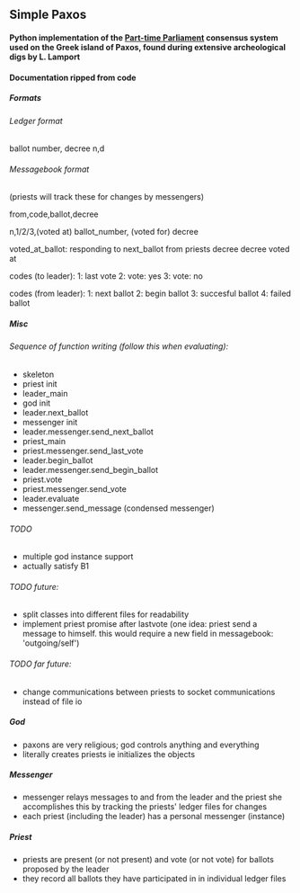 ## Simple Paxos
#### Python implementation of the [Part-time Parliament](https://dl.acm.org/citation.cfm?id=279229) consensus system used on the Greek island of Paxos, found during extensive archeological digs by L. Lamport

#### Documentation ripped from code

##### Formats

###### Ledger format
ballot number, decree
n,d

###### Messagebook format
(priests will track these for changes by messengers)

from,code,ballot,decree

n,1/2/3,(voted at) ballot_number, (voted for) decree

voted_at_ballot:                   responding to next_ballot from priests
decree                             decree voted at

codes (to leader): 
1: last vote
2: vote: yes
3: vote: no

codes (from leader):
1: next ballot
2: begin ballot
3: succesful ballot
4: failed ballot

##### Misc

###### Sequence of function writing (follow this when evaluating):

- skeleton
- priest init
- leader_main
- god init
- leader.next_ballot
- messenger init
- leader.messenger.send_next_ballot
- priest_main
- priest.messenger.send_last_vote
- leader.begin_ballot
- leader.messenger.send_begin_ballot
- priest.vote
- priest.messenger.send_vote
- leader.evaluate
- messenger.send_message (condensed messenger)

###### TODO
- multiple god instance support
- actually satisfy B1

###### TODO future: 
- split classes into different files for readability
- implement priest promise after lastvote (one idea: priest send a message to himself. this would require a new field in messagebook: 'outgoing/self')

###### TODO far future: 
- change communications between priests to socket communications instead of file io

##### God
- paxons are very religious; god controls anything and everything 
- literally creates priests ie initializes the objects 

##### Messenger
- messenger relays messages to and from the leader and the priest
she accomplishes this by tracking the priests' ledger files for changes
- each priest (including the leader) has a personal messenger (instance)

##### Priest
- priests are present (or not present) and vote (or not vote) for ballots proposed by the leader 
- they record all ballots they have participated in in individual ledger files
